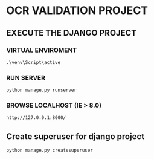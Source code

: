 # OCR VALIDATION PROJECT

## EXECUTE THE DJANGO PROJECT

### VIRTUAL ENVIROMENT
```
.\venv\Script\active
```

### RUN SERVER
```
python manage.py runserver
```

### BROWSE LOCALHOST (IE > 8.0)
```
http://127.0.0.1:8000/
```

## Create superuser for django project
```
python manage.py createsuperuser
```
